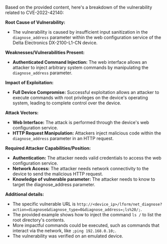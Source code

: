 Based on the provided content, here's a breakdown of the vulnerability related to CVE-2022-42140:

**Root Cause of Vulnerability:**
- The vulnerability is caused by insufficient input sanitization in the `diagnose_address` parameter within the web configuration service of the Delta Electronics DX-2100-L1-CN device.

**Weaknesses/Vulnerabilities Present:**
- **Authenticated Command Injection:** The web interface allows an attacker to inject arbitrary system commands by manipulating the `diagnose_address` parameter.

**Impact of Exploitation:**
- **Full Device Compromise:** Successful exploitation allows an attacker to execute commands with root privileges on the device's operating system, leading to complete control over the device.

**Attack Vectors:**
- **Web Interface:** The attack is performed through the device's web configuration service.
- **HTTP Request Manipulation:** Attackers inject malicious code within the `diagnose_address` parameter in an HTTP request.

**Required Attacker Capabilities/Position:**
- **Authentication:** The attacker needs valid credentials to access the web configuration service.
- **Network Access:** The attacker needs network connectivity to the device to send the malicious HTTP request.
- **Knowledge of vulnerable parameter:** The attacker needs to know to target the diagnose_address parameter.

**Additional details:**
- The specific vulnerable URL is `http://<device_ip>/lform/net_diagnose?action=diagnose&diagnose_type=0&diagnose_address=;ls%20/;`.
- The provided example shows how to inject the command `ls /` to list the root directory's contents.
- More impactful commands could be executed, such as commands that interact via the network, like `;ping 192.168.0.10;`.
- The vulnerability was verified on an emulated device.